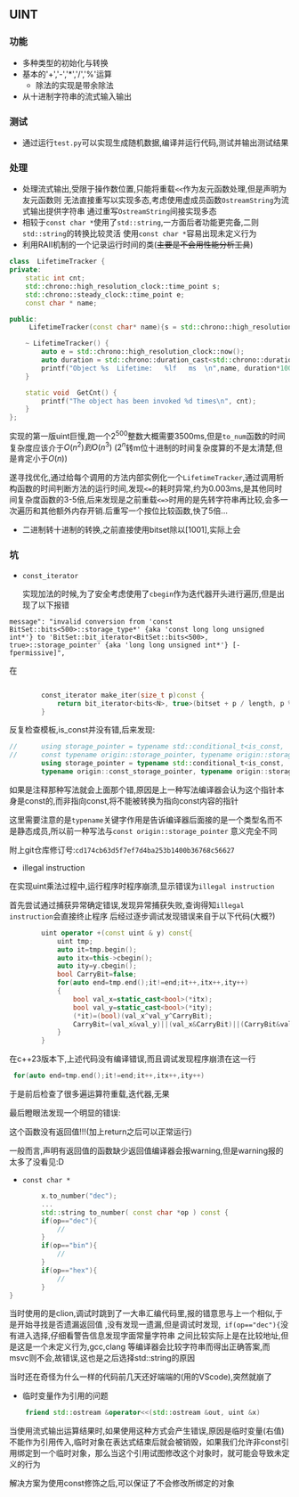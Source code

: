 ## UINT

### 功能

- 多种类型的初始化与转换
- 基本的'+','-','*','/','%'运算
  * 除法的实现是带余除法 
- 从十进制字符串的流式输入输出

### 测试

- 通过运行`test.py`可以实现生成随机数据,编译并运行代码,测试并输出测试结果


### 处理

- 处理流式输出,受限于操作数位置,只能将重载`<<`作为友元函数处理,但是声明为友元函数则
无法直接重写以实现多态,考虑使用虚成员函数`OstreamString`为流式输出提供字符串
通过重写`OstreamString`间接实现多态
- 相较于`const char *`使用了`std::string`,一方面后者功能更完备,二则`std::string`的转换比较灵活
使用`const char *`容易出现未定义行为
- 利用RAII机制的一个记录运行时间的类(~~主要是不会用性能分析工具~~)
```cpp
class  LifetimeTracker {
private:
    static int cnt;
    std::chrono::high_resolution_clock::time_point s;
    std::chrono::steady_clock::time_point e;
    const char * name;

public:
     LifetimeTracker(const char* name){s = std::chrono::high_resolution_clock::now();  this->name=name; cnt++;}

    ~ LifetimeTracker() {
        auto e = std::chrono::high_resolution_clock::now();
        auto duration = std::chrono::duration_cast<std::chrono::duration<double>>(e - s).count();
        printf("Object %s  Lifetime:   %lf   ms  \n",name, duration*1000);
    }

    static void  GetCnt() {
        printf("The object has been invoked %d times\n", cnt);
    }
};
```
实现的第一版uint巨慢,跑一个$2^{500}$整数大概需要3500ms,但是`to_num`函数的时间复杂度应该介于$O(n^2)到O(n^3)$ ($2^n$转m位十进制的时间复杂度算的不是太清楚,但是肯定小于$O(n)$)

遂寻找优化,通过给每个调用的方法内部实例化一个`LifetimeTracker`,通过调用析构函数的时间判断方法的运行时间,发现`<=`的耗时异常,约为0.003ms,是其他同时间复杂度函数的3-5倍,后来发现是之前重载`<=>`时用的是先转字符串再比较,会多一次遍历和其他额外内存开销.后重写一个按位比较函数,快了5倍...

- 二进制转十进制的转换,之前直接使用bitset除以[1001],实际上会


### 坑
- `const_iterator`

  实现加法的时候,为了安全考虑使用了`cbegin`作为迭代器开头进行遍历,但是出现了以下报错
```
message": "invalid conversion from 'const BitSet::bits<500>::storage_type*' {aka 'const long long unsigned int*'} to 'BitSet::bit_iterator<BitSet::bits<500>, true>::storage_pointer' {aka 'long long unsigned int*'} [-fpermissive]",
```
在
```cpp

        const_iterator make_iter(size_t p)const {
            return bit_iterator<bits<N>, true>(bitset + p / length, p % length);
        }
```
反复检查模板,is_const并没有错,后来发现:
```cpp
//      using storage_pointer = typename std::conditional_t<is_const, 
//      const typename origin::storage_pointer, typename origin::storage_pointer>;
        using storage_pointer = typename std::conditional_t<is_const,
		typename origin::const_storage_pointer, typename origin::storage_pointer>;

```
如果是注释那种写法就会上面那个错,原因是上一种写法编译器会认为这个指针本身是const的,而非指向const,将不能被转换为指向const内容的指针

这里需要注意的是`typename`关键字作用是告诉编译器后面接的是一个类型名而不是静态成员,所以前一种写法与`const origin::storage_pointer`
意义完全不同

附上git仓库修订号:`cd174cb63d5f7ef7d4ba253b1400b36768c56627`

- illegal instruction

在实现uint乘法过程中,运行程序时程序崩溃,显示错误为`illegal instruction`

首先尝试通过捕获异常确定错误,发现异常捕获失败,查询得知`illegal instruction`会直接终止程序
后经过逐步调试发现错误来自于以下代码(大概?)
```cpp
        uint operator +(const uint & y) const{
            uint tmp;
            auto it=tmp.begin();
            auto itx=this->cbegin();
            auto ity=y.cbegin();
            bool CarryBit=false;
            for(auto end=tmp.end();it!=end;it++,itx++,ity++)
            {
                bool val_x=static_cast<bool>(*itx);
                bool val_y=static_cast<bool>(*ity);
                (*it)=(bool)(val_x^val_y^CarryBit);
                CarryBit=(val_x&val_y)||(val_x&CarryBit)||(CarryBit&val_y);
            }
        }

```
在c++23版本下,上述代码没有编译错误,而且调试发现程序崩溃在这一行
```cpp
 for(auto end=tmp.end();it!=end;it++,itx++,ity++)
```
于是前后检查了很多遍运算符重载,迭代器,无果

最后瞪眼法发现一个明显的错误:

这个函数没有返回值!!!(加上return之后可以正常运行)

一般而言,声明有返回值的函数缺少返回值编译器会报warning,但是warning报的太多了没看见:D

- `const char *`
```cpp
        x.to_number("dec");
        ...
        std::string to_number( const char *op ) const {
        if(op=="dec"){
			//
        }
        if(op=="bin"){
		    //
        }
        if(op=="hex"){
			//
        }   
} 
```
当时使用的是clion,调试时跳到了一大串汇编代码里,报的错意思与上一个相似,于是开始寻找是否遗漏返回值
,没有发现一遗漏,但是调试时发现,` if(op=="dec"){`没有进入选择,仔细看警告信息发现字面常量字符串
之间比较实际上是在比较地址,但是这是一个未定义行为,gcc,clang 等编译器会比较字符串而得出正确答案,而
msvc则不会,故错误,这也是之后选择std::string的原因

当时还在奇怪为什么一样的代码前几天还好端端的(用的VScode),突然就崩了

- 临时变量作为引用的问题
```cpp
    friend std::ostream &operator<<(std::ostream &out, uint &x)
```
  当使用流式输出运算结果时,如果使用这种方式会产生错误,原因是临时变量(右值)不能作为引用传入,临时对象在表达式结束后就会被销毁，如果我们允许非const引用绑定到一个临时对象，那么当这个引用试图修改这个对象时，就可能会导致未定义的行为

  解决方案为使用const修饰之后,可以保证了不会修改所绑定的对象

<!-- ### Wait to be implement 
* 溢出处理
* 除法优化: 特化10的除法, -->